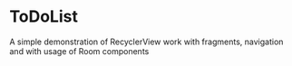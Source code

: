 # ToDoList
A simple demonstration of RecyclerView work
with fragments, navigation
and with usage of Room components
